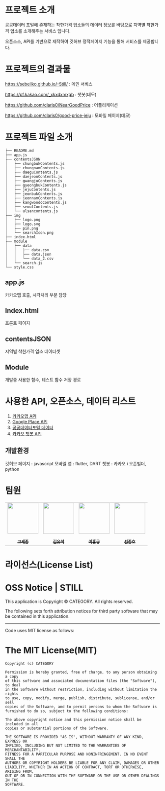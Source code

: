# 프로젝트 소개

공공데이터 포털에 존재하는 착한가격 업소들의 데이터 정보를 바탕으로 지역별 착한가격 업소를 소개해주는 서비스 입니다.

오픈소스, API를 기반으로 제작하여 깃허브 정적페이지 기능을 통해 서비스를 제공합니다. 



# 프로젝트의 결과물

https://sebellko.github.io/-Still/ : 메인 서비스

https://pf.kakao.com/_xkxdxmxgb : 챗봇(데모)

https://github.com/claris0/NearGoodPrice : 어플리케이션

https://github.com/claris0/good-price-jeju : 모바일 페이지(데모)





# 프로젝트 파일 소개

```
├── README.md
├── app.js
├── contentsJSON
│   ├── chungbukContents.js
│   ├── chungnamContents.js
│   ├── daeguContents.js
│   ├── daejeonContents.js
│   ├── gwangjuContents.js
│   ├── gyeongbukContents.js
│   ├── jejuContents.js
│   ├── jeonbukContents.js
│   ├── jeonnamContents.js
│   ├── kangwondoContents.js
│   ├── seoulContents.js
│   └── ulsancontents.js
├── img
│   ├── logo.png
│   ├── logo.svg
│   ├── pin.png
│   └── searchIcon.png
├── index.html
├── module
│   ├── data
│   │   ├── data.csv
│   │   ├── data.json
│   │   └── data_2.csv
│   └── search.js
└── style.css
```



## app.js 

카카오맵 호출, 시각처리 부분 담당



## Index.html

프론트 페이지



## contentsJSON

지역별 착한가격 업소 데이터셋



## Module

개발중 사용한 함수, 테스트 함수 저장 경로



# 사용한 API, 오픈소스, 데이터 리스트

1. [카카오맵 API](https://apis.map.kakao.com/)
2. [Google Place API](https://developers.google.com/maps/documentation/places/web-service/overview)
3. [공공데이터포털 데이터](https://www.data.go.kr/)
4. [카카오 챗봇 API](https://i.kakao.com/docs/tutorial-chatbot-key-features) 

## 개발환경
깃허브 페이지 : javascript
모바일 앱 : flutter, DART
챗봇 : 카카오 i 오픈빌더, python


# 팀원
<p align="center">
<table align="center" >
   <tr>
        <td align="center"><a href="https://github.com/SebellKo"><img src="https://github.com/SebellKo.png" width="100px;" alt=""/><br /><sub><b><br/>고세종</b></sub></a></td>
        <td align="center"><a href="https://github.com/TheBlueDream"><img src="https://github.com/TheBlueDream.png" width="100px;" alt=""/><br /><sub><b><br/>김유석</b></sub></a></td>
        <td align="center"><a href="https://github.com/jymh22"><img src="https://github.com/jymh22.png" width="100px;" alt=""/><br /><sub><b><br/>이홍규</b></sub></a></td>
     <td align="center"><a href="https://github.com/claris0"><img src="https://github.com/claris0.png" width="100px;" alt=""/><br /><sub><b><br/>선종호</b></sub></a></td>
   </tr>
</table>






# 라이선스(License List)

# OSS Notice | STILL #

This application is Copyright © CATEGORY. All rights reserved.

The following sets forth attribution notices for third party software that may be contained in this application.


-----------------------------------------------------------------
Code uses MIT license as follows:

# The MIT License(MIT) #

``````````
Copyright (c) CATEGORY

Permission is hereby granted, free of charge, to any person obtaining a copy
of this software and associated documentation files (the "Software"), to deal
in the Software without restriction, including without limitation the rights
to use, copy, modify, merge, publish, distribute, sublicense, and/or sell
copies of the Software, and to permit persons to whom the Software is
furnished to do so, subject to the following conditions:
     
The above copyright notice and this permission notice shall be included in all
copies or substantial portions of the Software.
     
THE SOFTWARE IS PROVIDED "AS IS", WITHOUT WARRANTY OF ANY KIND, EXPRESS OR
IMPLIED, INCLUDING BUT NOT LIMITED TO THE WARRANTIES OF MERCHANTABILITY,
FITNESS FOR A PARTICULAR PURPOSE AND NONINFRINGEMENT. IN NO EVENT SHALL THE
AUTHORS OR COPYRIGHT HOLDERS BE LIABLE FOR ANY CLAIM, DAMAGES OR OTHER
LIABILITY, WHETHER IN AN ACTION OF CONTRACT, TORT OR OTHERWISE, ARISING FROM,
OUT OF OR IN CONNECTION WITH THE SOFTWARE OR THE USE OR OTHER DEALINGS IN THE
SOFTWARE.

